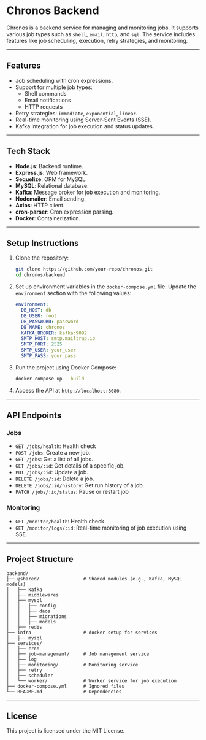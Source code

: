 # Chronos Backend

Chronos is a backend service for managing and monitoring jobs. It supports various job types such as `shell`, `email`, `http`, and `sql`. The service includes features like job scheduling, execution, retry strategies, and monitoring.

---

## **Features**
- Job scheduling with cron expressions.
- Support for multiple job types:
  - Shell commands
  - Email notifications
  - HTTP requests
- Retry strategies: `immediate`, `exponential`, `linear`.
- Real-time monitoring using Server-Sent Events (SSE).
- Kafka integration for job execution and status updates.

---

## **Tech Stack**
- **Node.js**: Backend runtime.
- **Express.js**: Web framework.
- **Sequelize**: ORM for MySQL.
- **MySQL**: Relational database.
- **Kafka**: Message broker for job execution and monitoring.
- **Nodemailer**: Email sending.
- **Axios**: HTTP client.
- **cron-parser**: Cron expression parsing.
- **Docker**: Containerization.

---

## **Setup Instructions**

1. Clone the repository:
   ```bash
   git clone https://github.com/your-repo/chronos.git
   cd chronos/backend
   ```

2. Set up environment variables in the `docker-compose.yml` file:
   Update the `environment` section with the following values:
   ```yaml
   environment:
     DB_HOST: db
     DB_USER: root
     DB_PASSWORD: password
     DB_NAME: chronos
     KAFKA_BROKER: kafka:9092
     SMTP_HOST: smtp.mailtrap.io
     SMTP_PORT: 2525
     SMTP_USER: your_user
     SMTP_PASS: your_pass
   ```

3. Run the project using Docker Compose:
   ```bash
   docker-compose up --build
   ```

4. Access the API at `http://localhost:8080`.

---

## **API Endpoints**

### **Jobs**
- `GET /jobs/health`: Health check
- `POST /jobs`: Create a new job.
- `GET /jobs`: Get a list of all jobs.
- `GET /jobs/:id`: Get details of a specific job.
- `PUT /jobs/:id`: Update a job.
- `DELETE /jobs/:id`: Delete a job.
- `DELETE /jobs/:id/history`: Get run history of a job.
- `PATCH /jobs/:id/status`: Pause or restart job

### **Monitoring**
- `GET /monitor/health`: Health check
- `GET /monitor/logs/:id`: Real-time monitoring of job execution using SSE.

---

## **Project Structure**
```
backend/
├── @shared/                # Shared modules (e.g., Kafka, MySQL models)
│   ├── kafka
│   ├── middlewares
│   ├── mysql
│   │   ├── config
│   │   ├── daos
│   │   ├── migrations
│   │   ├── models
│   ├── redis
├── infra                   # docker setup for services
│   ├── mysql
├── services/
│   ├── cron
│   ├── job-management/     # Job management service
│   ├── log
│   ├── monitoring/         # Monitoring service
│   ├── retry
│   ├── scheduler
│   └── worker/             # Worker service for job execution
├── docker-compose.yml      # Ignored files
└── README.md               # Dependencies
```

---

## **License**
This project is licensed under the MIT License.